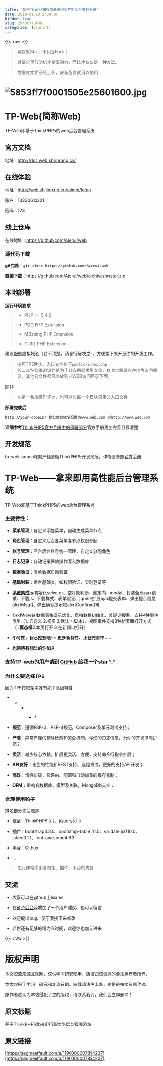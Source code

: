 ```yaml
---
title: '基于ThinkPHP5拿来即用高性能后台管理系统' 
date: 2019-01-29 2:30:10
hidden: true
slug: 2krut77u4hn
categories: [reprint]
---
```


{{< raw >}}

                    
<blockquote>
<p>喜欢就Star，不只是Fork；</p>
<p>想要分享的动机才是驱动力，而技术仅仅是一种方法。</p>
<p>数据库文件已经上传，安装配置就可以使用</p>
</blockquote>
<h1><span class="img-wrap"><img data-src="/img/bVG7pn?w=2560&amp;h=1600" src="https://static.alili.tech/img/bVG7pn?w=2560&amp;h=1600" alt="5853ff7f0001505e25601600.jpg" title="5853ff7f0001505e25601600.jpg" style="cursor: pointer; display: inline;"></span></h1>
<h1 id="articleHeader1">TP-Web(简称Web)</h1>
<p>TP-Web即基于ThinkPHP5的web后台管理系统</p>
<h2 id="articleHeader2">官方文档</h2>
<p>地址：<a href="http://doc.web.shijinrong.cn/" rel="nofollow noreferrer" target="_blank">http://doc.web.shijinrong.cn/</a></p>
<h2 id="articleHeader3">在线体验</h2>
<p>地址：<a href="http://web.shijinrong.cn/admin/login" rel="nofollow noreferrer" target="_blank">http://web.shijinrong.cn/admin/login</a> </p>
<p>账户：13330613321</p>
<p>密码：123</p>
<h2 id="articleHeader4">线上仓库</h2>
<p>在线地址：<a href="https://github.com/Aierui/web" rel="nofollow noreferrer" target="_blank">https://github.com/Aierui/web</a></p>
<h3 id="articleHeader5">源代码下载</h3>
<p><strong>git克隆</strong>：<code>git clone https://github.com/Aierui/web</code> </p>
<p><strong>直接下载</strong>：<a href="https://github.com/Aierui/web/archive/master.zip" rel="nofollow noreferrer" target="_blank">https://github.com/Aierui/web/archive/master.zip</a></p>
<h2 id="articleHeader6">本地部署</h2>
<p><strong>运行环境要求</strong></p>
<blockquote><ul>
<li><p>PHP &gt;= 5.4.0</p></li>
<li><p>PDO PHP Extension</p></li>
<li><p>MBstring PHP Extension</p></li>
<li><p>CURL PHP Extension</p></li>
</ul></blockquote>
<p>建议配置虚拟域名（若不清楚，请自行解决之），方便接下来开展你的开发工作。</p>
<blockquote><p>按照TP5默认，入口文件位于<code>public/index.php</code><br>入口文件位置的设计是为了让应用部署更安全，public目录为web可访问目录，其他的文件都可以放到非WEB访问目录下面。</p></blockquote>
<p>除非</p>
<blockquote><p>你是一名高级PHPer，也可以为每一个模块自定义入口文件</p></blockquote>
<p><strong>部署完成后</strong></p>
<div class="widget-codetool" style="display:none;">
      <div class="widget-codetool--inner">
      <span class="selectCode code-tool" data-toggle="tooltip" data-placement="top" title="" data-original-title="全选"></span>
      <span type="button" class="copyCode code-tool" data-toggle="tooltip" data-placement="top" data-clipboard-text="http://your-domain/ 例如虚拟域名配置为www.web.com 则http://www.web.com" title="" data-original-title="复制"></span>
      <span type="button" class="saveToNote code-tool" data-toggle="tooltip" data-placement="top" title="" data-original-title="放进笔记"></span>
      </div>
      </div><pre class="hljs dts"><code style="word-break: break-word; white-space: initial;"><span class="hljs-symbol">http:</span><span class="hljs-comment">//your-domain/ 例如虚拟域名配置为www.web.com 则http://www.web.com</span></code></pre>
<p><strong>详细参考</strong><a href="http://www.kancloud.cn/manual/thinkphp5/129745" rel="nofollow noreferrer" target="_blank">ThinkPHP5官方手册中的部署部分</a>官方手册更加完善且很清楚</p>
<h2 id="articleHeader7">开发规范</h2>
<p>tp-web-admin框架严格遵循ThinkPHP5开发规范，详情请参照<a href="http://www.kancloud.cn/manual/thinkphp5/118007" rel="nofollow noreferrer" target="_blank">官方手册</a></p>
<h1 id="articleHeader8">TP-Web——拿来即用高性能后台管理系统</h1>
<p>TP-Web即基于ThinkPHP5的web后台管理系统</p>
<h3 id="articleHeader9">主要特性：</h3>
<ul>
<li><p><strong>菜单管理</strong>：自定义添加菜单，自动生成菜单节点</p></li>
<li><p><strong>角色管理</strong>：自定义后台各菜单各节点权限分配</p></li>
<li><p><strong>账号管理</strong>：平台后台账号统一管理，自定义分配角色</p></li>
<li><p><strong>日志记录</strong>：自动记录网站操作写入数据库</p></li>
<li><p><strong>数据验证</strong>：表单数据自动验证</p></li>
<li><p><strong>基础封装</strong>：后台基础类，如权限验证、实时登录等</p></li>
<li><p><strong><a href="https://github.com/Aierui/web/blob/master/public/js/admin/main.js" rel="nofollow noreferrer" target="_blank">系统集成js</a></strong>:初始化selector、空对象判断、重定向、modal、封装全局ajax请求、下载js、下载样式、表单验证、jquery扩展ajax提交表单、弹出提示信息alertMsg()、弹出确认提示框alertConfirm()等</p></li>
<li><p><strong><a href="https://github.com/Aierui/web/blob/master/public/js/admin/gridview.js" rel="nofollow noreferrer" target="_blank">GridViewjs</a></strong>:数据表格显示优化、表格数据初始化、关键词搜索、支持4种事件类型（1. 自定义 2.视图  3.默认 4.脚本）、视图事件支持3种新页面打开方式（1.<strong>模态框</strong>2.本页打开 3.在新窗口打开）</p></li>
<li><p><strong>小特性，自己挖掘哦~~ 更多新特性、正在完善中……</strong></p></li>
<li><p><strong>也期待有想法的你加入</strong></p></li>
</ul>
<h3 id="articleHeader10">支持TP-web的用户请到 <a href="https://github.com/Aierui/web" rel="nofollow noreferrer" target="_blank">GitHub</a> 给我一个star ^_^</h3>
<h3 id="articleHeader11">为什么要选择TP5</h3>
<p>因为TP5在框架中就有如下高级特性</p>
<ul>
<li><ul><li><ul><li><ul><li><p>*</p></li></ul></li></ul></li></ul></li>
<li><p><strong>规范</strong>：遵循PSR-2、PSR-4规范，Composer及单元测试支持；</p></li>
<li><p><strong>严谨</strong>：异常严谨的错误检测和安全机制，详细的日志信息，为你的开发保驾护航；</p></li>
<li><p><strong>灵活</strong>：减少核心依赖，扩展更灵活、方便，支持命令行指令扩展；</p></li>
<li><p><strong>API友好</strong>：出色的性能和REST支持、远程调试，更好的支持API开发；</p></li>
<li><p><strong>高效</strong>：惰性加载，及路由、配置和自动加载的缓存机制；</p></li>
<li><p><strong>ORM</strong>：重构的数据库、模型及关联，MongoDb支持；</p></li>
</ul>
<h3 id="articleHeader12">合理使用轮子</h3>
<p>排名部分先后顺序</p>
<ul>
<li><p>框架：ThinkPHP5.0.2、jQuery3.1.0</p></li>
<li><p>插件：bootstrap3.3.0、bootstrap-table1.11.0、validate.js0.10.0、jstree3.1.1、font-awesome4.6.3</p></li>
<li><p>平台：Github</p></li>
<li><p>……</p></li>
</ul>
<blockquote><p>在此非常感谢各框架、插件、平台的支持</p></blockquote>
<h2 id="articleHeader13">交流</h2>
<ul>
<li><p>大家可以在github上Issues</p></li>
<li><p>在<a href="http://web.shijinrong.cn/admin/" rel="nofollow noreferrer" target="_blank">这个后台</a>我增加了一个用户建议、也可以留言</p></li>
<li><p>欢迎提出bug、便于我接下来修改</p></li>
<li><p>若你还有足够的精力和时间，欢迎你也加入进来</p></li>
</ul>

                
{{< /raw >}}

# 版权声明
本文资源来源互联网，仅供学习研究使用，版权归该资源的合法拥有者所有，

本文仅用于学习、研究和交流目的。转载请注明出处、完整链接以及原作者。

原作者若认为本站侵犯了您的版权，请联系我们，我们会立即删除！

## 原文标题
基于ThinkPHP5拿来即用高性能后台管理系统

## 原文链接
[https://segmentfault.com/a/1190000007854237](https://segmentfault.com/a/1190000007854237)

